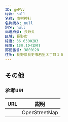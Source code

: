 ```yaml
---
ID: geFVv
総称: null
名称: 市村神社
名称読み: null
別名: null
都道府県: 長野県
区域: 長野市
緯度: 36.6300283
経度: 138.1941308
郵便番号: 3800928
住所: 長野県長野市若里３丁目１６
---
```


## その他

### 参考URL

| URL | 説明          |
| --- | ------------- |
|     | OpenStreetMap |
